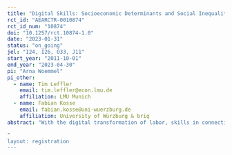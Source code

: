 ```yaml
---
title: "Digital Skills: Socioeconomic Determinants and Social Inequality"
rct_id: "AEARCTR-0010874"
rct_id_num: "10874"
doi: "10.1257/rct.10874-1.0"
date: "2023-01-31"
status: "on_going"
jel: "I24, I26, O33, J11"
start_year: "2011-10-01"
end_year: "2023-04-30"
pi: "Arna Woemmel"
pi_other:
  - name: Tim Leffler
    email: tim.leffler@econ.lmu.de
    affiliation: LMU Munich
  - name: Fabian Kosse
    email: fabian.kosse@uni-wuerzburg.de
    affiliation: University of Würzburg & briq
abstract: "With the digital transformation of labor, skills in connection with new technologies are becoming a key requirement for the future workforce. A recent literature demonstrates that economic returns to these skills are dramatically increasing, potentially affecting social mobility and inequality  (Acemoglu & Restrepo 2021; Acemoglu et al. 2022; Alekseeva et al. 2021). In this study, we measure job-relevant digital skills of young adults in Germany using a novel and validated survey measure "youth Digital Skills Indicator" (Helsper et al. 2020). Drawing on longitudinal household survey data, we explore their socioeconomic determinants and compare skill levels of individuals from families with high socioeconomic status (SES) to those from low SES families. As a potential remedy to skills gaps, we study the causal impact of a randomized participation in a mentoring program during early childhood, which was designed to enrich the social environment of children from low SES families. Mentoring programs have not only been shown to have a positive long-term impact on learning capabilities and skills formation, but also to foster character traits, such as self-confidence, self-assessment, and attitudes (Deming 2009; Heckman & Mosso 2014; Kosse et al. 2020). Therefore, we also elicit individuals' confidence in own digital skills and their subjective beliefs about the implications of the digital transformation.  
"
layout: registration
---
```


